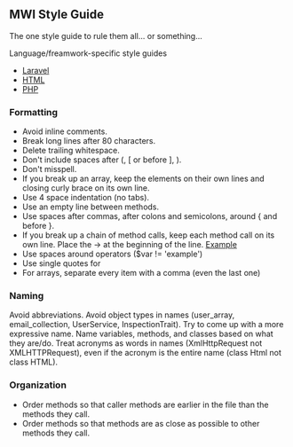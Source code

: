 ## MWI Style Guide
The one style guide to rule them all... or something...

Language/freamwork-specific style guides

- [Laravel](#)
- [HTML](#)
- [PHP](#)

### Formatting
- Avoid inline comments.
- Break long lines after 80 characters.
- Delete trailing whitespace.
- Don't include spaces after (, [ or before ], ).
- Don't misspell.
- If you break up an array, keep the elements on their own lines and closing curly brace on its own line.
- Use 4 space indentation (no tabs).
- Use an empty line between methods.
- Use spaces after commas, after colons and semicolons, around { and before }.
- If you break up a chain of method calls, keep each method call on its own line. Place the -> at the beginning of the line. [Example]() 
- Use spaces around operators ($var != 'example')
- Use single quotes for 
- For arrays, separate every item with a comma (even the last one)

### Naming
Avoid abbreviations. 
Avoid object types in names (user_array, email_collection, UserService, InspectionTrait). Try to come up with a more expressive name.
Name variables, methods, and classes based on what they are/do.
Treat acronyms as words in names (XmlHttpRequest not XMLHTTPRequest), even if the acronym is the entire name (class Html not class HTML).

### Organization
- Order methods so that caller methods are earlier in the file than the methods they call.
- Order methods so that methods are as close as possible to other methods they call.
